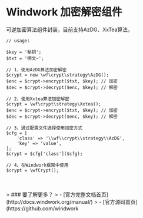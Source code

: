 Windwork 加密解密组件
============================
可逆加密算法组件封装，目前支持AzDG、XxTea算法。

```
// usage:

$key = '秘钥';
$txt = '明文~';

// 1、使用AzDG算法加密解密
$crypt = new \wf\crypt\strategy\AzDG();  
$enc = $crypt->encrypt($txt, $key); // 加密
$dec = $crypt->decrypt($enc, $key); // 解密

// 2、使用Xxtea算法加密解密
$crypt = \wf\crypt\strategy\Xxtea();
$enc = $crypt->encrypt($txt, $key); // 加密
$dec = $crypt->decrypt($enc, $key); // 解密

// 3、通过配置文件选择使用加密方式
$cfg = [
    'class' => '\\wf\\crypt\\strategy\\AzDG',
    'key' => 'value',
];
$crypt = $cfg['class']($cfg);

// 4、在Windwork框架中使用
$crypt = \wfCrypt();

```


<br />
<br />
> ### 要了解更多？
> - [官方完整文档首页](http://docs.windwork.org/manual/)
> - [官方源码首页](https://github.com/windwork
